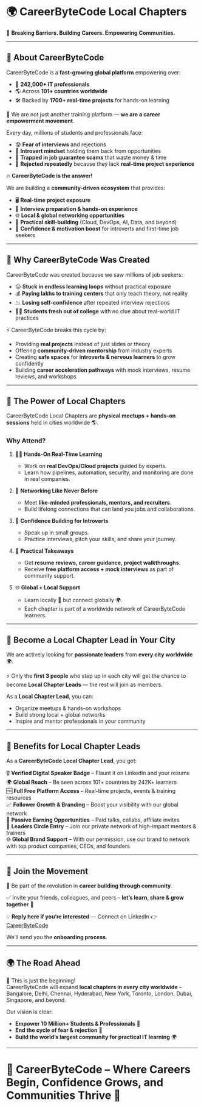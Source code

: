# 🌍 CareerByteCode Local Chapters  

🚀 **Breaking Barriers. Building Careers. Empowering Communities.**  

---

## 🌟 About CareerByteCode  

CareerByteCode is a **fast-growing global platform** empowering over:  
- 👥 **242,000+ IT professionals**  
- 🌎 Across **101+ countries worldwide**  
- 🛠 Backed by **1700+ real-time projects** for hands-on learning  

📢 We are not just another training platform — **we are a career empowerment movement**.  

Every day, millions of students and professionals face:  
- 😰 **Fear of interviews** and rejections  
- 🙈 **Introvert mindset** holding them back from opportunities  
- 💸 **Trapped in job guarantee scams** that waste money & time  
- 🚫 **Rejected repeatedly** because they lack **real-time project experience**  

🔥 **CareerByteCode is the answer!**  

We are building a **community-driven ecosystem** that provides:  
- 🖥️ **Real-time project exposure**  
- 💼 **Interview preparation & hands-on experience**  
- 🌐 **Local & global networking opportunities**  
- 🎯 **Practical skill-building** (Cloud, DevOps, AI, Data, and beyond)  
- 🌟 **Confidence & motivation boost** for introverts and first-time job seekers  

---

## 🙌 Why CareerByteCode Was Created  

CareerByteCode was created because we saw millions of job seekers:  
- 😔 **Stuck in endless learning loops** without practical exposure  
- 💰 **Paying lakhs to training centers** that only teach theory, not reality  
- 📉 **Losing self-confidence** after repeated interview rejections  
- 👩‍💻 **Students fresh out of college** with no clue about real-world IT practices  

⚡ CareerByteCode breaks this cycle by:  
- Providing **real projects** instead of just slides or theory  
- Offering **community-driven mentorship** from industry experts  
- Creating **safe spaces** for **introverts & nervous learners** to grow confidently  
- Building **career acceleration pathways** with mock interviews, resume reviews, and workshops  

---

## 🌟 The Power of Local Chapters  

CareerByteCode Local Chapters are **physical meetups + hands-on sessions** held in cities worldwide 🌎.  

### Why Attend?  
1. 🧑‍💻 **Hands-On Real-Time Learning**  
   - Work on **real DevOps/Cloud projects** guided by experts.  
   - Learn how pipelines, automation, security, and monitoring are done in real companies.  

2. 🤝 **Networking Like Never Before**  
   - Meet **like-minded professionals, mentors, and recruiters**.  
   - Build lifelong connections that can land you jobs and collaborations.  

3. 🎤 **Confidence Building for Introverts**  
   - Speak up in small groups.  
   - Practice interviews, pitch your skills, and share your journey.  

4. 🎯 **Practical Takeaways**  
   - Get **resume reviews, career guidance, project walkthroughs**.  
   - Receive **free platform access + mock interviews** as part of community support.  

5. 🌐 **Global + Local Support**  
   - Learn locally 👥 but connect globally 🌍.  
   - Each chapter is part of a worldwide network of CareerByteCode learners.  

---

## 💼 Become a Local Chapter Lead in Your City  

We are actively looking for **passionate leaders** from **every city worldwide** 🌍.  

⚡️ Only the **first 3 people** who step up in each city will get the chance to become **Local Chapter Leads** — the rest will join as members.  

As a **Local Chapter Lead**, you can:  
- Organize meetups & hands-on workshops  
- Build strong local + global networks  
- Inspire and mentor professionals in your community  

---

## 🌟 Benefits for Local Chapter Leads  

As a **CareerByteCode Local Chapter Lead**, you get:  

🎖 **Verified Digital Speaker Badge** – Flaunt it on LinkedIn and your resume  
🌍 **Global Reach** – Be seen across 101+ countries by 242K+ learners  
🆓 **Full Free Platform Access** – Real-time projects, events & training resources  
📈 **Follower Growth & Branding** – Boost your visibility with our global network  
💸 **Passive Earning Opportunities** – Paid talks, collabs, affiliate invites  
🤝 **Leaders Circle Entry** – Join our private network of high-impact mentors & trainers  
🌐 **Global Brand Support** – With our permission, use our brand to network with top product companies, CEOs, and founders  

---

## 🔗 Join the Movement  

📢 Be part of the revolution in **career building through community**.  

✅ Invite your friends, colleagues, and peers – **let’s learn, share & grow together** 🌟  

💡 **Reply here if you’re interested** — Connect on LinkedIn 👉 [CareerByteCode](https://www.linkedin.com/in/careerbytecode/)  

We’ll send you the **onboarding process**.  

---

## 🌍 The Road Ahead  

🔮 This is just the beginning!  
CareerByteCode will expand **local chapters in every city worldwide** – Bangalore, Delhi, Chennai, Hyderabad, New York, Toronto, London, Dubai, Singapore, and beyond.  

Our vision is clear:  
- **Empower 10 Million+ Students & Professionals** 💪  
- **End the cycle of fear & rejection** 🚫  
- **Build the world’s largest community for practical IT learning** 🌍  

---

# 🌟 CareerByteCode – Where Careers Begin, Confidence Grows, and Communities Thrive 🚀
